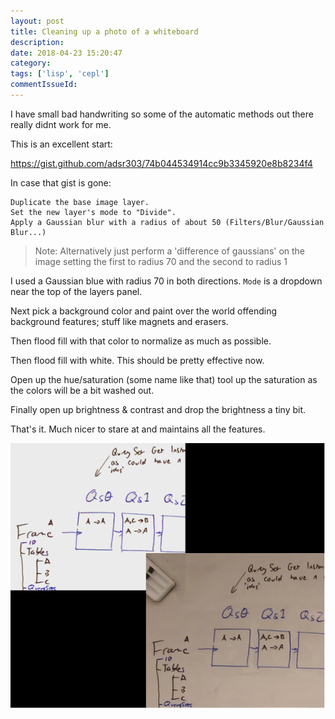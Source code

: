 ```yaml
---
layout: post
title: Cleaning up a photo of a whiteboard
description:
date: 2018-04-23 15:20:47
category:
tags: ['lisp', 'cepl']
commentIssueId:
---
```


I have small bad handwriting so some of the automatic methods out there really didnt work for me.

This is an excellent start:

https://gist.github.com/adsr303/74b044534914cc9b3345920e8b8234f4

In case that gist is gone:

```
Duplicate the base image layer.
Set the new layer's mode to "Divide".
Apply a Gaussian blur with a radius of about 50 (Filters/Blur/Gaussian Blur...)
```

> Note: Alternatively just perform a 'difference of gaussians' on the image setting the first to radius 70 and the second to radius 1


I used a Gaussian blue with radius 70 in both directions. `Mode` is a dropdown near the top of the layers panel.

Next pick a background color and paint over the world offending background features; stuff like magnets and erasers.

Then flood fill with that color to normalize as much as possible.

Then flood fill with white. This should be pretty effective now.

Open up the hue/saturation (some name like that) tool up the saturation as the colors will be a bit washed out.

Finally open up brightness & contrast and drop the brightness a tiny bit.

That's it. Much nicer to stare at and maintains all the features.

![dif](assets/images/wboard.png)
